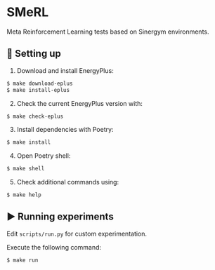# SMeRL

Meta Reinforcement Learning tests based on Sinergym environments.

## 🚀 Setting up

1. Download and install EnergyPlus:

```bash
$ make download-eplus
$ make install-eplus
```

2. Check the current EnergyPlus version with:

```bash
$ make check-eplus
```

3. Install dependencies with Poetry:

```bash
$ make install
```

4. Open Poetry shell:

```bash
$ make shell
```

5. Check additional commands using:

```bash
$ make help
```

## ▶️ Running experiments

Edit `scripts/run.py` for custom experimentation.

Execute the following command:

```bash
$ make run
```


